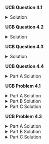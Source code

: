 



**UCB Question 4.1**
<details>
  <summary>Solution</summary>
  $\vec{u}\times \vec{v}$ can not be a scalar multiple of $vec{u}$. As previously shown the dot product $\vec{u} \cdot \vec{v} = |\vec{u}||\vec{v}|cos(\theta)$. To be perpendicular the dot product must equal zero. However, if the cross product is a a scalar multiple of $\vec{u}$ then the angle between them is 0 making
  $cos(0) = 1$. If we assume that neither vectors are the zero vector then the dot product will always be equal to $|\vec{u}||k\vec{u}|$ a distinctly not negative number. 
</details>

**UCB Question 4.2**
<details>
  <summary>Solution</summary>
  I'm not going to do a formal proof its kind of intuitive. If $\vec{u}$ and $\vec{v}$ are perpendicular then there is a 90 degree angle between them. That also implies that they form a right triangle and right triangles are associated with the ever famous pythagoream theorem. The theorem is written using the magitudes
  of vectors rather than simply side lengths, but regardless they are equivalent. 
</details>

**UCB Question 4.3**
<details>
  <summary>Solution</summary>
  I'm not going to do a formal proof its kind of intuitive. If $\vec{u}$ and $\vec{v}$ are perpendicular then there is a 90 degree angle between them. That also implies that they form a right triangle and right triangles are associated with the ever famous pythagoream theorem. The theorem is written using the magitudes
  of vectors rather than simply side lengths, but regardless they are equivalent. 
</details>

**UCB Question 4.4**
<details>
  <summary>Part A Solution</summary>
  <img src="https://github.com/sackn/diffeq/blob/main/Images/UCB4/image5.png" alt="UCB Question 4.4">
</details>

**UCB Problem 4.1**
<details>
  <summary>Part A Solution</summary>
  $$\vec{a} =\langle 1,0,1 \rangle \quad \vec{b}= \langle 2,1,-1 \rangle$$
  $$\vec{b}-\vec{a} = \langle 1, 1, -2 \rangle$$
  $$\vec{u} = \langle 1, 1, -2 \rangle \quad \square$$
</details>
<details>
  <summary>Part B Solution</summary>
  You have a point on the line and the "slope" of the line through the parallel vector. You can move along the line by varying $t$.
</details>
<details>
  <summary>Part C Solution</summary>
  Yes, as long as your vector is paralle it will work to define the line. It would only change what $t$ corresponds to whawt point on a line. For example, if you had a vector $\vec{v_1}$ parallel to the line or $-\vec{v_1}$ both would be able to define the line. Lets say that $\vec{v_1}$ traverses the line in       "foward" direction when $t$ is positive then if you use $-\vec{v_1}$ to define the line you will move forward with $-t$. Regardless it produces the same line. 
</details>

**UCB Problem 4.3**
<details>
  <summary>Part A Solution</summary>
  <img src="https://github.com/sackn/diffeq/blob/main/Images/UCB4/image4.png" alt="UCB Problem 4.3">
</details>
<details>
  <summary>Part B Solution</summary>
  <img src="https://github.com/sackn/diffeq/blob/main/Images/UCB4/image3.png" alt="UCB Problem 4.3">
</details>
<details>
  <summary>Part C Solution</summary>
  <img src="https://github.com/sackn/diffeq/blob/main/Images/UCB4/image1.png" alt="UCB Problem 4.3">
</details>



